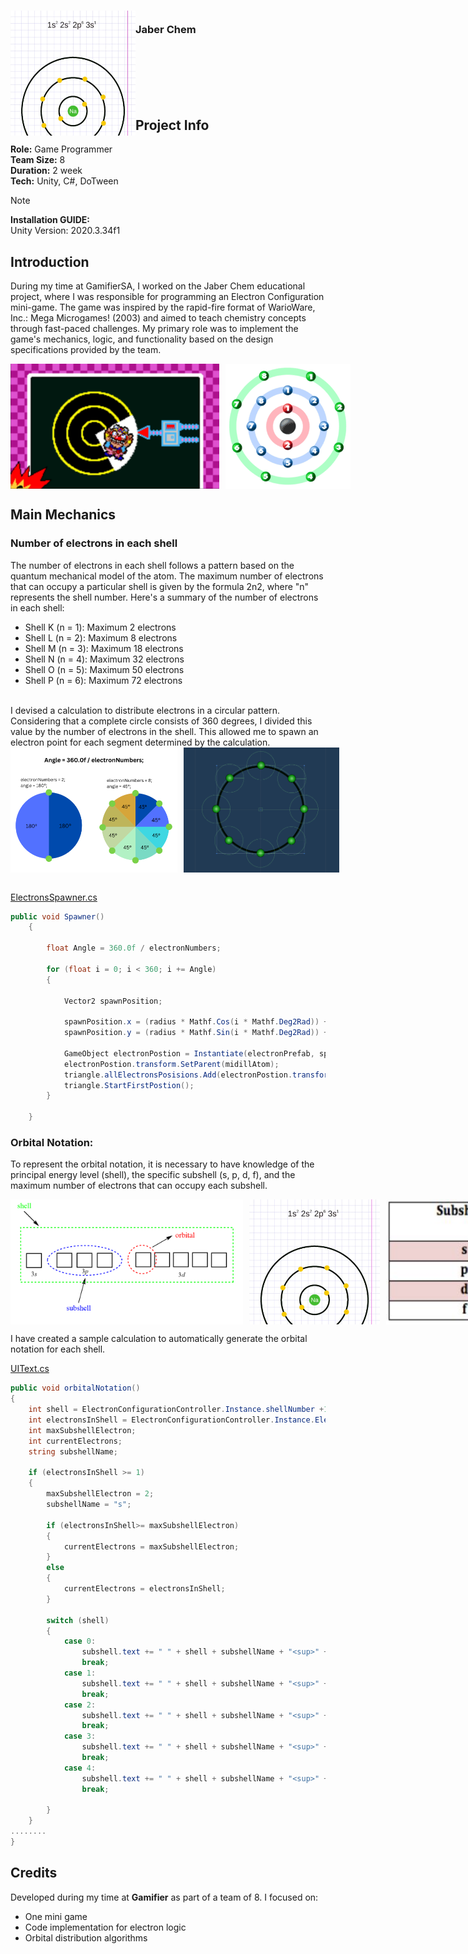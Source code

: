 <!-- PROJECT LOGO -->
<div>
  <h3>
    <img align="left" width="200" height="200" src="Assets/images/Screenshot 2024-01-29 110631.png"><br/>
    Jaber Chem
  </h3>
</div>   

<br/>
<br/>

<br/>

<br/>
<br/>

## Project Info
**Role:** Game Programmer
<br/>
**Team Size:** 8
<br/>
**Duration:** 2 week
<br/>
**Tech:** Unity, C#, DoTween

> [!NOTE]
> **Installation GUIDE:**
> <br/>
> Unity Version: 2020.3.34f1



## Introduction

During my time at GamifierSA, I worked on the Jaber Chem educational project, where I was responsible for programming an Electron Configuration mini-game. The game was inspired by the rapid-fire format of WarioWare, Inc.: Mega Microgames! (2003) and aimed to teach chemistry concepts through fast-paced challenges. My primary role was to implement the game's mechanics, logic, and functionality based on the design specifications provided by the team.

<div style="display: flex; gap: 10px;">
  <img src="Assets/images/Screenshot 2024-01-29 110729.png" height="200"/>
  <img src="Assets/images/unnamed.png" height="200"/>
</div>



##  Main Mechanics

### Number of electrons in each shell
The number of electrons in each shell follows a pattern based on the quantum mechanical model of the atom. The maximum number of electrons that can occupy a particular shell is given by the formula 2n2, where "n" represents the shell number.
Here's a summary of the number of electrons in each shell:
- Shell K (n = 1): Maximum 2 electrons
- Shell L (n = 2): Maximum 8 electrons
- Shell M (n = 3): Maximum 18 electrons
- Shell N (n = 4): Maximum 32 electrons
- Shell O (n = 5): Maximum 50 electrons
- Shell P (n = 6): Maximum 72 electrons
<br/>
I devised a calculation to distribute electrons in a circular pattern. Considering that a complete circle consists of 360 degrees, I divided this value by the number of electrons in the shell. This allowed me to spawn an electron point for each segment determined by the calculation.

<div style="display: flex; gap: 10px;">
  <img src="Assets/images/White Blue Modern Pie Chart Graph.png" height="200"/>
  <img src="Assets/images/image-20240128-051135.png" height="200"/>
</div>
<br/>

[ElectronsSpawner.cs](https://github.com/weex1997/Jaber-Chem/blob/088739403c19c804110fa455946ae19c55676650/Assets/Scripts/ElectronsSpawner.cs#L24)

```csharp
public void Spawner()
    {

        float Angle = 360.0f / electronNumbers;

        for (float i = 0; i < 360; i += Angle)
        {

            Vector2 spawnPosition;

            spawnPosition.x = (radius * Mathf.Cos(i * Mathf.Deg2Rad)) + midillAtom.position.x;
            spawnPosition.y = (radius * Mathf.Sin(i * Mathf.Deg2Rad)) + midillAtom.position.y;

            GameObject electronPostion = Instantiate(electronPrefab, spawnPosition, Quaternion.identity);
            electronPostion.transform.SetParent(midillAtom);
            triangle.allElectronsPosisions.Add(electronPostion.transform);
            triangle.StartFirstPostion();
        }

    }
```

### Orbital Notation:

To represent the orbital notation, it is necessary to have knowledge of the principal energy level (shell), the specific subshell (s, p, d, f), and the maximum number of electrons that can occupy each subshell.

<div style="display: flex; gap: 10px;">
  <img src="Assets/images/7363e220-6f7b-4f90-94a3-a505b9a13a5c-1658749759354016.png" height="200"/>
  <img src="Assets/images/Screenshot 2024-01-29 110631.png" height="200"/>
    <img src="Assets/images/1522190_569352_ans_4712394340c6455aa553633fcd6789dc.jpeg" height="200"/>
</div>

I have created a sample calculation to automatically generate the orbital notation for each shell. 

[UIText.cs](https://github.com/weex1997/Jaber-Chem/blob/5cf011c869a50b744692fbd7717edb91b78b8b79/Assets/Scripts/UIText.cs#L37)

```csharp
public void orbitalNotation()
{
    int shell = ElectronConfigurationController.Instance.shellNumber +1;
    int electronsInShell = ElectronConfigurationController.Instance.ElectronsInShell;
    int maxSubshellElectron;
    int currentElectrons;
    string subshellName;

    if (electronsInShell >= 1)
    {
        maxSubshellElectron = 2;
        subshellName = "s";

        if (electronsInShell>= maxSubshellElectron)
        {
            currentElectrons = maxSubshellElectron;
        }
        else
        {
            currentElectrons = electronsInShell;
        }

        switch (shell)
        {
            case 0:
                subshell.text += " " + shell + subshellName + "<sup>" + currentElectrons + "</sup>";
                break;
            case 1:
                subshell.text += " " + shell + subshellName + "<sup>" + currentElectrons + "</sup>";
                break;
            case 2:
                subshell.text += " " + shell + subshellName + "<sup>" + currentElectrons + "</sup>";
                break;
            case 3:
                subshell.text += " " + shell + subshellName + "<sup>" + currentElectrons + "</sup>";
                break;
            case 4:
                subshell.text += " " + shell + subshellName + "<sup>" + currentElectrons + "</sup>";
                break;

        }
    }
........
}
```

## Credits

Developed during my time at **Gamifier** as part of a team of 8. I focused on:
- One mini game
- Code implementation for electron logic
- Orbital distribution algorithms
